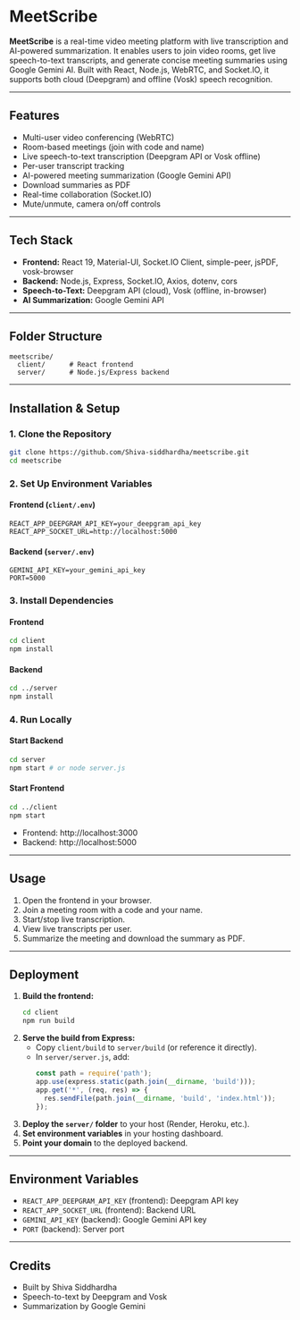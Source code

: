 # MeetScribe

**MeetScribe** is a real-time video meeting platform with live transcription and AI-powered summarization. It enables users to join video rooms, get live speech-to-text transcripts, and generate concise meeting summaries using Google Gemini AI. Built with React, Node.js, WebRTC, and Socket.IO, it supports both cloud (Deepgram) and offline (Vosk) speech recognition.

---

## Features

- Multi-user video conferencing (WebRTC)
- Room-based meetings (join with code and name)
- Live speech-to-text transcription (Deepgram API or Vosk offline)
- Per-user transcript tracking
- AI-powered meeting summarization (Google Gemini API)
- Download summaries as PDF
- Real-time collaboration (Socket.IO)
- Mute/unmute, camera on/off controls

---

## Tech Stack

- **Frontend:** React 19, Material-UI, Socket.IO Client, simple-peer, jsPDF, vosk-browser
- **Backend:** Node.js, Express, Socket.IO, Axios, dotenv, cors
- **Speech-to-Text:** Deepgram API (cloud), Vosk (offline, in-browser)
- **AI Summarization:** Google Gemini API

---

## Folder Structure

```
meetscribe/
  client/      # React frontend
  server/      # Node.js/Express backend
```

---

## Installation & Setup

### 1. Clone the Repository
```bash
git clone https://github.com/Shiva-siddhardha/meetscribe.git
cd meetscribe
```

### 2. Set Up Environment Variables

#### **Frontend (`client/.env`)**
```
REACT_APP_DEEPGRAM_API_KEY=your_deepgram_api_key
REACT_APP_SOCKET_URL=http://localhost:5000
```

#### **Backend (`server/.env`)**
```
GEMINI_API_KEY=your_gemini_api_key
PORT=5000
```

### 3. Install Dependencies

#### **Frontend**
```bash
cd client
npm install
```

#### **Backend**
```bash
cd ../server
npm install
```

### 4. Run Locally

#### **Start Backend**
```bash
cd server
npm start # or node server.js
```

#### **Start Frontend**
```bash
cd ../client
npm start
```

- Frontend: http://localhost:3000
- Backend: http://localhost:5000

---

## Usage

1. Open the frontend in your browser.
2. Join a meeting room with a code and your name.
3. Start/stop live transcription.
4. View live transcripts per user.
5. Summarize the meeting and download the summary as PDF.

---

## Deployment

1. **Build the frontend:**
   ```bash
   cd client
   npm run build
   ```
2. **Serve the build from Express:**
   - Copy `client/build` to `server/build` (or reference it directly).
   - In `server/server.js`, add:
     ```js
     const path = require('path');
     app.use(express.static(path.join(__dirname, 'build')));
     app.get('*', (req, res) => {
       res.sendFile(path.join(__dirname, 'build', 'index.html'));
     });
     ```
3. **Deploy the `server/` folder** to your host (Render, Heroku, etc.).
4. **Set environment variables** in your hosting dashboard.
5. **Point your domain** to the deployed backend.

---

## Environment Variables

- `REACT_APP_DEEPGRAM_API_KEY` (frontend): Deepgram API key
- `REACT_APP_SOCKET_URL` (frontend): Backend URL
- `GEMINI_API_KEY` (backend): Google Gemini API key
- `PORT` (backend): Server port

---

## Credits
- Built by Shiva Siddhardha
- Speech-to-text by Deepgram and Vosk
- Summarization by Google Gemini

